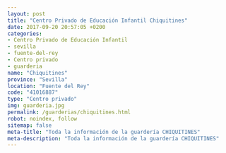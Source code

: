 ```yaml
---
layout: post
title: "Centro Privado de Educación Infantil Chiquitines"
date: 2017-09-20 20:57:05 +0200
categories:
- Centro Privado de Educación Infantil
- sevilla
- fuente-del-rey
- Centro privado
- guarderia
name: "Chiquitines"
province: "Sevilla"
location: "Fuente del Rey"
code: "41016887"
type: "Centro privado"
img: guarderia.jpg
permalink: /guarderias/chiquitines.html
robot: noindex, follow
sitemap: false
meta-title: "Toda la información de la guardería CHIQUITINES"
meta-description: "Toda la información de la guardería CHIQUITINES"
---
```

